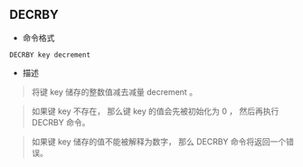 ## DECRBY

- 命令格式

```redis
DECRBY key decrement
```

- 描述

> 将键 key 储存的整数值减去减量 decrement 。

> 如果键 key 不存在， 那么键 key 的值会先被初始化为 0 ， 然后再执行 DECRBY 命令。

> 如果键 key 储存的值不能被解释为数字， 那么 DECRBY 命令将返回一个错误。